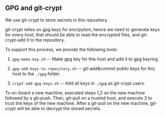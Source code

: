 ## GPG and git-crypt

We use git-crypt to store secrets in this repository.

git-crypt relies on gpg keys for encrpytion, hence we need to generate keys for
every host, that should be able to read the encrypted files, and git-crypt-add
it to the repository.

To support this process, we provide the following tools:

1. `gpg-make-key.sh` -- Make gpg key for this host and add it to gpg keyring

2. `gpg-add-keys-to-repository.sh` -- git-add&commit public keys for this host to the `./gpg` folder.

3. `crypt-add-gpg-keys.sh` -- Add all keys in `./gpg` as git-crypt users. 

To on-board a new machine, executed steps 1,2 on the new machine followed by a
git-push. Then, git-pull on a trusted host, and execute 3 to trust the keys of
the new machine. After a git-pull on the new machine, git-crypt will be able to
decrypt the stored secrets.
